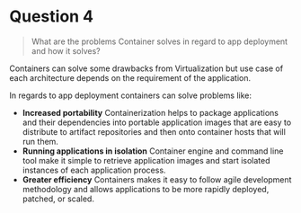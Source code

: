 # Question 4

> What are the problems Container solves in regard to app deployment and how it solves?

Containers can solve some drawbacks from Virtualization but use case of each architecture depends on the requirement of the application. 

In regards to app deployment containers can solve problems like:
- **Increased portability**
Containerization helps to package applications and their dependencies into portable application images that are easy to distribute to artifact repositories and then onto container hosts that will run them.
- **Running applications in isolation**
Container engine and command line tool make it simple to retrieve application images and start isolated instances of each application process.
- **Greater efficiency**
Containers makes it easy to follow agile development methodology and allows applications to be more rapidly deployed, patched, or scaled.
